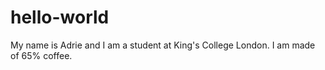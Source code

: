 # hello-world
My name is Adrie and I am a student at King's College London.
I am made of 65% coffee.
